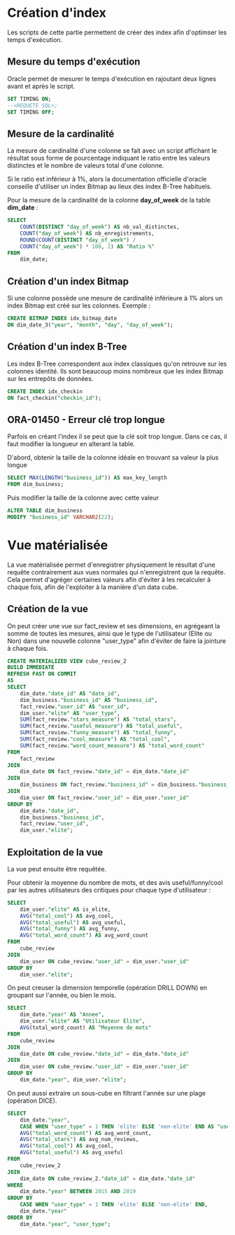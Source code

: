 # Création d'index

Les scripts de cette partie permettent de créer des index afin d'optimser les temps d'exécution. 

## Mesure du temps d'exécution

Oracle permet de mesurer le temps d'exécution en rajoutant deux lignes avant et après le script.

```sql
SET TIMING ON;
--<REQUETE SQL>;
SET TIMING OFF;
```

## Mesure de la cardinalité

La mesure de cardinalité d'une colonne se fait avec un script affichant le résultat sous forme de pourcentage indiquant le ratio entre les valeurs distinctes et le nombre de valeurs total d'une colonne.

Si le ratio est inférieur à 1%, alors la documentation officielle d'oracle conseille d'utiliser un index Bitmap au lieux des index B-Tree habituels.

Pour la mesure de la cardinalité de la colonne **day_of_week** de la table **dim_date** :

```sql
SELECT 
    COUNT(DISTINCT "day_of_week") AS nb_val_distinctes,
    COUNT("day_of_week") AS nb_enregistrements,
    ROUND(COUNT(DISTINCT "day_of_week") /
    COUNT("day_of_week") * 100, 2) AS "Ratio %"
FROM 
    dim_date;
```

## Création d'un index Bitmap

Si une colonne possède une mesure de cardinalité inférieure à 1% alors un index Bitmap est créé sur les colonnes. Exemple :

```sql
CREATE BITMAP INDEX idx_bitmap_date
ON dim_date_3("year", "month", "day", "day_of_week");
```

## Création d'un index B-Tree

Les index B-Tree correspondent aux index classiques qu'on retrouve sur les colonnes identité. Ils sont beaucoup moins nombreux que les index Bitmap sur les entrepôts de données.

```sql
CREATE INDEX idx_checkin
ON fact_checkin("checkin_id");
```

## ORA-01450 - Erreur clé trop longue

Parfois en créant l'index il se peut que la clé soit trop longue. Dans ce cas, il faut modifier la longueur en alterant la table.

D'abord, obtenir la taille de la colonne idéale en trouvant sa valeur la plus longue

```sql
SELECT MAX(LENGTH("business_id")) AS max_key_length
FROM dim_business;
```

Puis modifier la taille de la colonne avec cette valeur

```sql
ALTER TABLE dim_business
MODIFY "business_id" VARCHAR2(22);
```


# Vue matérialisée

La vue matérialisée permet d'enregistrer physiquement le résultat d'une requête contrairement aux vues normales qui n'enregistrent que la requête. Cela permet d'agréger certaines valeurs afin d'éviter à les recalculer à chaque fois, afin de l'exploiter à la manière d'un data cube.


## Création de la vue

On peut créer une vue sur fact_review et ses dimensions, en agrégeant la somme de toutes les mesures, ainsi que le type de l'utilisateur (Elite ou Non) dans une nouvelle colonne "user_type" afin d'éviter de faire la jointure à chaque fois.

```sql
CREATE MATERIALIZED VIEW cube_review_2
BUILD IMMEDIATE
REFRESH FAST ON COMMIT
AS
SELECT
    dim_date."date_id" AS "date_id",
    dim_business."business_id" AS "business_id",
    fact_review."user_id" AS "user_id",
    dim_user."elite" AS "user_type",
    SUM(fact_review."stars_measure") AS "total_stars",
    SUM(fact_review."useful_measure") AS "total_useful",
    SUM(fact_review."funny_measure") AS "total_funny",
    SUM(fact_review."cool_measure") AS "total_cool",
    SUM(fact_review."word_count_measure") AS "total_word_count"
FROM
    fact_review
JOIN
    dim_date ON fact_review."date_id" = dim_date."date_id"
JOIN
    dim_business ON fact_review."business_id" = dim_business."business_id"
JOIN
    dim_user ON fact_review."user_id" = dim_user."user_id"
GROUP BY
    dim_date."date_id",
    dim_business."business_id",
    fact_review."user_id",
    dim_user."elite";
```

## Exploitation de la vue

La vue peut ensuite être requêtée. 

Pour obtenir la moyenne du nombre de mots, et des avis useful/funny/cool par les autres utilisateurs des critiques pour chaque type d'utilisateur :

```sql
SELECT
    dim_user."elite" AS is_elite,
    AVG("total_cool") AS avg_cool,
    AVG("total_useful") AS avg_useful,
    AVG("total_funny") AS avg_funny,
    AVG("total_word_count") AS avg_word_count
FROM
    cube_review
JOIN
    dim_user ON cube_review."user_id" = dim_user."user_id"
GROUP BY
    dim_user."elite";
```

On peut creuser la dimension temporelle (opération DRILL DOWN) en groupant sur l'année, ou bien le mois.

```sql
SELECT
    dim_date."year" AS "Annee",
    dim_user."elite" AS "Utilisateur Elite",
    AVG(total_word_count) AS "Moyenne de mots"
FROM
    cube_review
JOIN
    dim_date ON cube_review."date_id" = dim_date."date_id"
JOIN
    dim_user ON cube_review."user_id" = dim_user."user_id"
GROUP BY
    dim_date."year", dim_user."elite";
```


On peut aussi extraire un sous-cube en filtrant l'année sur une plage (opération DICE).

```sql
SELECT
    dim_date."year",
    CASE WHEN "user_type" = 1 THEN 'elite' ELSE 'non-elite' END AS "user_type",
    AVG("total_word_count") AS avg_word_count,
    AVG("total_stars") AS avg_num_reviews,
    AVG("total_cool") AS avg_cool,
    AVG("total_useful") AS avg_useful
FROM
    cube_review_2
JOIN
    dim_date ON cube_review_2."date_id" = dim_date."date_id"
WHERE
    dim_date."year" BETWEEN 2015 AND 2019
GROUP BY
    CASE WHEN "user_type" = 1 THEN 'elite' ELSE 'non-elite' END,
    dim_date."year"
ORDER BY
    dim_date."year", "user_type";
```
